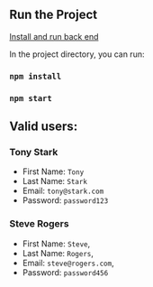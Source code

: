 ## Run the Project

 [Install and run back end](https://github.com/OpenClassrooms-Student-Center/Project-10-Bank-API)

In the project directory, you can run:

### `npm install`

### `npm start`

## Valid users:
### Tony Stark

- First Name: `Tony`
- Last Name: `Stark`
- Email: `tony@stark.com`
- Password: `password123`

### Steve Rogers

- First Name: `Steve`,
- Last Name: `Rogers`,
- Email: `steve@rogers.com`,
- Password: `password456`